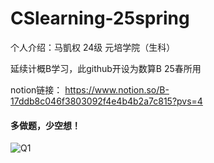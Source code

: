 # CSlearning-25spring

个人介绍：马凱权 24级 元培学院（生科）

延续计概B学习，此github开设为数算B 25春所用

notion链接： https://www.notion.so/B-17ddb8c046f3803092f4e4b4b2a7c815?pvs=4

#### 多做题，少空想！

![Q1](https://mrsmileski.weebly.com/uploads/1/8/8/2/18824002/jobscodequote_orig.jpg)
